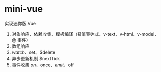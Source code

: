 # mini-vue

实现迷你版 Vue

1. 对象响应、依赖收集、模板编译（插值表达式、v-text、v-html、v-model，@ 事件）
2. 数组响应
3. $watch、$set、$delete
4. 异步更新机制 $nextTick
5. 事件收集 $on、$once、$emit、$off
